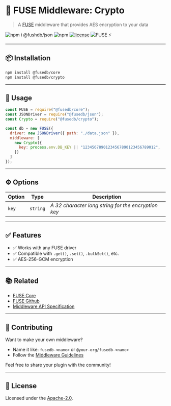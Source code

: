 # 🧩 FUSE Middleware: Crypto

> A [FUSE](https://github.com/Fast-Unified-Storage-Engine/FUSE) middleware that provides AES encryption to your data

![npm i @fushdb/json](https://img.shields.io/badge/npm%20i-@fushdb/crypto-black)
![npm](https://img.shields.io/npm/v/@fusedb/crypto)
[![license](https://img.shields.io/npm/l/@fusedb/crypto)](./LICENSE)
![FUSE ⚡](https://img.shields.io/badge/FUSE-⚡-yellow)

---

## 📦 Installation

```bash
npm install @fusedb/core
npm install @fusedb/crypto
```

---

## 🚀 Usage

```js
const FUSE = require("@fusedb/core");
const JSONDriver = require("@fusedb/json");
const Crypto = require("@fusedb/crypto");

const db = new FUSE({
  driver: new JSONDriver({ path: "./data.json" }),
  middleware: [
    new Crypto({
      key: process.env.DB_KEY || "12345678901234567890123456789012",
    })
  ]
});
```

---

## ⚙️ Options

| Option | Type  | Description                                   |
| ------ | ----- | --------------------------------------------- |
| `key`  | `string` | *A 32 character long string for the encryption key* |

---

## ✅ Features

* ✅ Works with any FUSE driver
* ✅ Compatible with `.get()`, `.set()`, `.bulkSet()`, etc.
* ✅ AES-256-GCM encryption

---

## 📚 Related

* [FUSE Core](https://www.npmjs.com/package/@fusedb/core)
* [FUSE Github](https://github.com/Fast-Unified-Storage-Engine/FUSE)
* [Middleware API Specification](https://github.com/Fast-Unified-Storage-Engine/FUSE/blob/main/MIDDLEWARE_SPECIFICATION.md)

---

## 🤝 Contributing

Want to make your own middleware?

* Name it like: `fusedb-<name>` or `@your-org/fusedb-<name>`
* Follow the [Middleware Guidelines](https://github.com/fusedb/.github/blob/main/CONTRIBUTING.md)

Feel free to share your plugin with the community!

---

## 🧾 License

Licensed under the [Apache-2.0](./LICENSE).